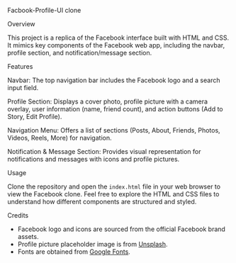 Facbook-Profile-UI clone

Overview

This project is a replica of the Facebook interface built with HTML and CSS. It mimics key components of the Facebook web app, including the navbar, profile section, and notification/message section.

Features

Navbar: The top navigation bar includes the Facebook logo and a search input field.

Profile Section: Displays a cover photo, profile picture with a camera overlay, user information (name, friend count), and action buttons (Add to Story, Edit Profile).

Navigation Menu: Offers a list of sections (Posts, About, Friends, Photos, Videos, Reels, More) for navigation.

Notification & Message Section: Provides visual representation for notifications and messages with icons and profile pictures.

Usage

Clone the repository and open the `index.html` file in your web browser to view the Facebook clone. Feel free to explore the HTML and CSS files to understand how different components are structured and styled.

Credits

- Facebook logo and icons are sourced from the official Facebook brand assets.
- Profile picture placeholder image is from [Unsplash](https://unsplash.com/).
- Fonts are obtained from [Google Fonts](https://fonts.google.com/).
